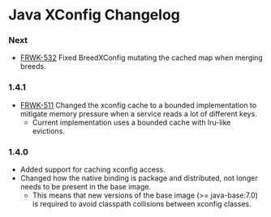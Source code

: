 # Java XConfig Changelog

### Next
 - [FRWK-532](https://jira.tid.es/browse/FRWK-532) Fixed BreedXConfig mutating the cached map when merging breeds.

### 1.4.1
 - [FRWK-511](https://jira.tid.es/browse/FRWK-511) Changed the xconfig cache to a bounded implementation to mitigate memory pressure when a service reads a lot of different keys.
    * Current implementation uses a bounded cache with lru-like evictions.

### 1.4.0
 - Added support for caching xconfig access.
 - Changed how the native binding is package and distributed, not longer needs to be present in the base image.
    - This means that new versions of the base image (>= java-base:7.0) is required to avoid classpath collisions
    between xconfig classes.